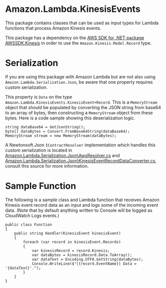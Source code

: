 # Amazon.Lambda.KinesisEvents

This package contains classes that can be used as input types for Lambda functions that process Amazon Kinesis events.

This package has a dependency on the [AWS SDK for .NET package AWSSDK.Kinesis](https://www.nuget.org/packages/AWSSDK.Kinesis/) in order to use the `Amazon.Kinesis.Model.Record` type. 

# Serialization

If you are using this package with Amazon Lambda but are not also using `Amazon.Lambda.Serialization.Json`, be aware that one property requires custom serialization.

This property is `Data` on the type `Amazon.Lambda.KinesisEvents.KinesisEvent+Record`. This is a `MemoryStream` object that should be populated by converting the JSON string from base64 to an array of bytes, then constructing a `MemoryStream` object from these bytes. Here is a code sample showing this deserialization logic.
```
string dataBase64 = GetJsonString();
byte[] dataBytes = Convert.FromBase64String(dataBase64);
MemoryStream stream = new MemoryStream(dataBytes);
```

A Newtonsoft.Json `IContractResolver` implementation which handles this custom serialization is located in [Amazon.Lambda.Serialization.Json\AwsResolver.cs](Libraries/src/Amazon.Lambda.Serialization.Json/AwsResolver.cs) and [Amazon.Lambda.Serialization.Json\KinesisEventRecordDataConverter.cs](Libraries/src/Amazon.Lambda.Serialization.Json/KinesisEventRecordDataConverter.cs), consult this source for more information.

# Sample Function

The following is a sample class and Lambda function that receives Amazon Kinesis event record data as an input and logs some of the incoming event data. (Note that by default anything written to Console will be logged as CloudWatch Logs events.)

```
public class Function
{
    public string Handler(KinesisEvent kinesisEvent)
    {
        foreach (var record in kinesisEvent.Records)
        {
            var kinesisRecord = record.Kinesis;
            var dataBytes = kinesisRecord.Data.ToArray();
            var dataText = Encoding.UTF8.GetString(dataBytes);
            Console.WriteLine($"[{record.EventName}] Data = '{dataText}'.");
        }
    }
}
```

